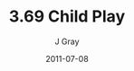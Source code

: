 ---
title: '3.69 Child Play'
alt: 'Mysteries of the Arcana'
date: '2011-07-08'
author: 'J Gray'
artist: 'Jessica'
chapter: '3 Two by Two'
filler: false
---